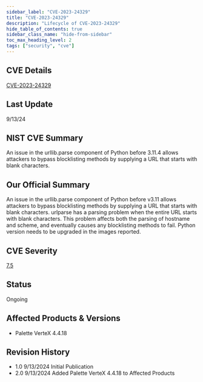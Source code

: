 ```yaml
---
sidebar_label: "CVE-2023-24329"
title: "CVE-2023-24329"
description: "Lifecycle of CVE-2023-24329"
hide_table_of_contents: true
sidebar_class_name: "hide-from-sidebar"
toc_max_heading_level: 2
tags: ["security", "cve"]
---
```


## CVE Details

[CVE-2023-24329](https://nvd.nist.gov/vuln/detail/CVE-2023-24329)

## Last Update

9/13/24

## NIST CVE Summary

An issue in the urllib.parse component of Python before 3.11.4 allows attackers to bypass blocklisting methods by
supplying a URL that starts with blank characters.

## Our Official Summary

An issue in the urllib.parse component of Python before v3.11 allows attackers to bypass blocklisting methods by supplying a URL that starts with blank characters. urlparse has
a parsing problem when the entire URL starts with blank characters. This problem affects both the parsing of hostname and scheme, and eventually causes any blocklisting methods
to fail. Python version needs to be upgraded in the images reported.

## CVE Severity

[7.5](https://nvd.nist.gov/vuln/detail/CVE-2023-24329)

## Status

Ongoing

## Affected Products & Versions

- Palette VerteX 4.4.18

## Revision History

- 1.0 9/13/2024 Initial Publication
- 2.0 9/13/2024 Added Palette VerteX 4.4.18 to Affected Products
